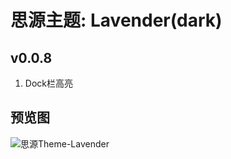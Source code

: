 # 思源主题: Lavender(dark)

## v0.0.8
1. Dock栏高亮

## 预览图
![思源Theme-Lavender](https://cdn.jsdelivr.net/gh/ihyw/blogIH-First@main/2021/01/25/Lavender.png
)